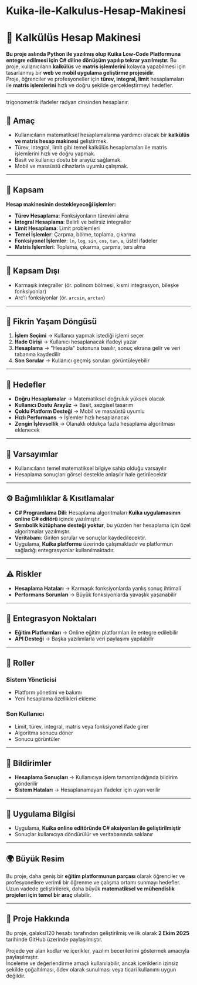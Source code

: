 
# Kuika-ile-Kalkulus-Hesap-Makinesi
# 📘 Kalkülüs Hesap Makinesi
**Bu proje aslında Python ile yazılmış olup Kuika Low-Code Platformuna entegre edilmesi için C# diline dönüşüm yapılıp tekrar yazılmıştır.**
Bu proje, kullanıcıların **kalkülüs** ve **matris işlemlerini** kolayca yapabilmesi için tasarlanmış bir **web ve mobil uygulama geliştirme projesidir**.  
Proje, öğrenciler ve profesyoneller için **türev, integral, limit** hesaplamaları ile **matris işlemlerini** hızlı ve doğru şekilde gerçekleştirmeyi hedefler.  


---
trigonometrik ifadeler radyan cinsinden hesaplanır.

## 🎯 Amaç
- Kullanıcıların matematiksel hesaplamalarına yardımcı olacak bir **kalkülüs ve matris hesap makinesi** geliştirmek.  
- Türev, integral, limit gibi temel kalkülüs hesaplamaları ile matris işlemlerini hızlı ve doğru yapmak.  
- Basit ve kullanıcı dostu bir arayüz sağlamak.  
- Mobil ve masaüstü cihazlarla uyumlu çalışmak.  

---

## 📌 Kapsam
**Hesap makinesinin destekleyeceği işlemler:**
- **Türev Hesaplama**: Fonksiyonların türevini alma  
- **İntegral Hesaplama**: Belirli ve belirsiz integraller  
- **Limit Hesaplama**: Limit problemleri  
- **Temel İşlemler**: Çarpma, bölme, toplama, çıkarma  
- **Fonksiyonel İşlemler**: `ln`, `log`, `sin`, `cos`, `tan`, `e`, üstel ifadeler  
- **Matris İşlemleri**: Toplama, çıkarma, çarpma, ters alma  

---

## 🚫 Kapsam Dışı
- Karmaşık integraller (ör. polinom bölmesi, kısmi integrasyon, bileşke fonksiyonlar)  
- Arc’lı fonksiyonlar (ör. `arcsin`, `arctan`)  

---

## 🔄 Fikrin Yaşam Döngüsü
1. **İşlem Seçimi** → Kullanıcı yapmak istediği işlemi seçer  
2. **İfade Girişi** → Kullanıcı hesaplanacak ifadeyi yazar  
3. **Hesaplama** → "Hesapla" butonuna basılır, sonuç ekrana gelir ve veri tabanına kaydedilir  
4. **Son Sorular** → Kullanıcı geçmiş soruları görüntüleyebilir  

---

## 🎯 Hedefler
- **Doğru Hesaplamalar** → Matematiksel doğruluk yüksek olacak  
- **Kullanıcı Dostu Arayüz** → Basit, sezgisel tasarım  
- **Çoklu Platform Desteği** → Mobil ve masaüstü uyumlu  
- **Hızlı Performans** → İşlemler hızlı hesaplanacak  
- **Zengin İşlevsellik** → Olanaklı oldukça fazla hesaplama algoritması eklenecek  

---

## 📌 Varsayımlar
- Kullanıcıların temel matematiksel bilgiye sahip olduğu varsayılır  
- Hesaplama sonuçları görsel destekle anlaşılır hale getirilecektir  

---

## ⚙️ Bağımlılıklar & Kısıtlamalar
- **C# Programlama Dili**: Hesaplama algoritmaları **Kuika uygulamasının online C# editörü** içinde yazılmıştır.  
- **Sembolik kütüphane desteği yoktur**, bu yüzden her hesaplama için özel algoritmalar yazılmıştır.  
- **Veritabanı**: Girilen sorular ve sonuçlar kaydedilecektir.  
- Uygulama, **Kuika platformu** üzerinde çalışmaktadır ve platformun sağladığı entegrasyonlar kullanılmaktadır.  

---

## ⚠️ Riskler
- **Hesaplama Hataları** → Karmaşık fonksiyonlarda yanlış sonuç ihtimali  
- **Performans Sorunları** → Büyük fonksiyonlarda yavaşlık yaşanabilir  

---

## 🔗 Entegrasyon Noktaları
- **Eğitim Platformları** → Online eğitim platformları ile entegre edilebilir  
- **API Desteği** → Başka yazılımlarla veri paylaşımı yapılabilir  

---

## 👥 Roller
### Sistem Yöneticisi
- Platform yönetimi ve bakımı  
- Yeni hesaplama özellikleri ekleme  

### Son Kullanıcı
- Limit, türev, integral, matris veya fonksiyonel ifade girer  
- Algoritma sonucu döner  
- Sonucu görüntüler  

---

## 🔔 Bildirimler
- **Hesaplama Sonuçları** → Kullanıcıya işlem tamamlandığında bildirim gönderilir  
- **Sistem Hataları** → Hesaplanamayan ifadeler için uyarı verilir  

---

## 📱 Uygulama Bilgisi
- Uygulama, **Kuika online editöründe C# aksiyonları ile geliştirilmiştir**  
- Sonuçlar kullanıcıya döndürülür ve veritabanında saklanır  

---

## 🌍 Büyük Resim
Bu proje, daha geniş bir **eğitim platformunun parçası** olarak öğrenciler ve profesyonellere verimli bir öğrenme ve çalışma ortamı sunmayı hedefler.  
Uzun vadede geliştirilerek, daha büyük **matematiksel ve mühendislik projeleri için temel bir araç** olabilir.  

---
## 📌 Proje Hakkında

Bu proje, galaksi120 hesabı tarafından geliştirilmiş ve ilk olarak **2 Ekim 2025** tarihinde GitHub üzerinde paylaşılmıştır.

Projede yer alan kodlar ve içerikler, yazılım becerilerimi göstermek amacıyla paylaşılmıştır.  
İnceleme ve değerlendirme amaçlı kullanılabilir, ancak içeriklerin izinsiz şekilde çoğaltılması, ödev olarak sunulması veya ticari kullanımı uygun değildir.
